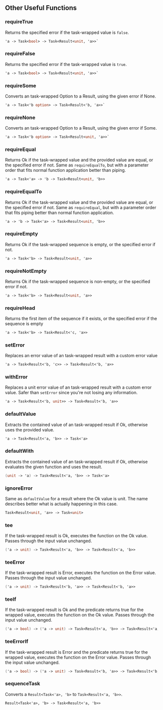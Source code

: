 ## Other Useful Functions


### requireTrue

Returns the specified error if the task-wrapped value is `false`.
```fsharp
'a -> Task<bool> -> Task<Result<unit, 'a>>`
```
### requireFalse

Returns the specified error if the task-wrapped value is `true`.
```fsharp
'a -> Task<bool> -> Task<Result<unit, 'a>>`
```

### requireSome

Converts an task-wrapped Option to a Result, using the given error if None.
```fsharp
'a -> Task<'b option> -> Task<Result<'b, 'a>>`
```
### requireNone

Converts an task-wrapped Option to a Result, using the given error if Some.

```fsharp
'a -> Task<'b option> -> Task<Result<unit, 'a>>`
```


### requireEqual

Returns Ok if the task-wrapped value and the provided value are equal, or the specified error if not. Same as `requireEqualTo`, but with a parameter order that fits normal function application better than piping.

```fsharp
'a -> Task<'a> -> 'b -> Task<Result<unit, 'b>>
```

### requireEqualTo

Returns Ok if the task-wrapped value and the provided value are equal, or the specified error if not. Same as `requireEqual`, but with a parameter order that fits piping better than normal function application.

```fsharp
'a -> 'b -> Task<'a> -> Task<Result<unit, 'b>>
```

### requireEmpty

Returns Ok if the task-wrapped sequence is empty, or the specified error if not.

```fsharp
'a -> Task<'b> -> Task<Result<unit, 'a>>
```

### requireNotEmpty

Returns Ok if the task-wrapped sequence is non-empty, or the specified error if not.

```fsharp
'a -> Task<'b> -> Task<Result<unit, 'a>>
```


### requireHead

Returns the first item of the sequence if it exists, or the specified error if the sequence is empty

```fsharp
'a -> Task<'b> -> Task<Result<'c, 'a>>
```


### setError

Replaces an error value of an task-wrapped result with a custom error value

```fsharp
'a -> Task<Result<'b, 'c>> -> Task<Result<'b, 'a>>
```

### withError

Replaces a unit error value of an task-wrapped result with a custom error value. Safer than `setError` since you're not losing any information.

```fsharp
'a -> Task<Result<'b, unit>> -> Task<Result<'b, 'a>>
```

### defaultValue

Extracts the contained value of an task-wrapped result if Ok, otherwise uses the provided value.

```fsharp
'a -> Task<Result<'a, 'b>> -> Task<'a>
```

### defaultWith

Extracts the contained value of an task-wrapped result if Ok, otherwise evaluates the given function and uses the result.

```fsharp
(unit -> 'a) -> Task<Result<'a, 'b>> -> Task<'a>
```

### ignoreError

Same as `defaultValue` for a result where the Ok value is unit. The name describes better what is actually happening in this case.

```fsharp
Task<Result<unit, 'a>> -> Task<unit>
```

### tee
If the task-wrapped result is Ok, executes the function on the Ok value. Passes through the input value unchanged.

```fsharp
('a -> unit) -> Task<Result<'a, 'b>> -> Task<Result<'a, 'b>>
```

### teeError

If the task-wrapped result is Error, executes the function on the Error value. Passes through the input value unchanged.

```fsharp
('a -> unit) -> Task<Result<'b, 'a>> -> Task<Result<'b, 'a>>
```

### teeIf

If the task-wrapped result is Ok and the predicate returns true for the wrapped value, executes the function on the Ok value. Passes through the input value unchanged.

```fsharp
('a -> bool) -> ('a -> unit) -> Task<Result<'a, 'b>> -> Task<Result<'a, 'b>>
```

### teeErrorIf

If the task-wrapped result is Error and the predicate returns true for the wrapped value, executes the function on the Error value. Passes through the input value unchanged.

```fsharp
('a -> bool) -> ('a -> unit) -> Task<Result<'b, 'a>> -> Task<Result<'b, 'a>>
```

### sequenceTask

Converts a `Result<Task<'a>, 'b>` to `Task<Result<'a, 'b>>`.

```fsharp
Result<Task<'a>, 'b> -> Task<Result<'a, 'b>>
```
